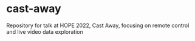 # cast-away
Repository for talk at HOPE 2022, Cast Away, focusing on remote control and live video data exploration
